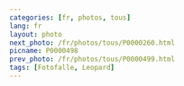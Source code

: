 ```yaml
---
categories: [fr, photos, tous]
lang: fr
layout: photo
next_photo: /fr/photos/tous/P0000260.html
picname: P0000498
prev_photo: /fr/photos/tous/P0000499.html
tags: [Fotofalle, Leopard]
---
```

